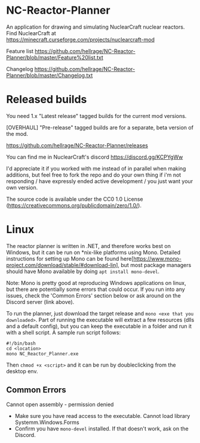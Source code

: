 # NC-Reactor-Planner
An application for drawing and simulating NuclearCraft nuclear reactors. Find NuclearCraft at https://minecraft.curseforge.com/projects/nuclearcraft-mod

Feature list https://github.com/hellrage/NC-Reactor-Planner/blob/master/Feature%20list.txt

Changelog https://github.com/hellrage/NC-Reactor-Planner/blob/master/Changelog.txt

# Released builds

You need 1.x "Latest release" tagged builds for the current mod versions.

[OVERHAUL] "Pre-release" tagged builds are for a separate, beta version of the mod.

https://github.com/hellrage/NC-Reactor-Planner/releases

You can find me in NuclearCraft's discord https://discord.gg/KCPYgWw

I'd appreciate it if you worked with me instead of in parallel when making additions, but feel free to fork the repo and do your own thing if i'm not responding / have expressly ended active development / you just want your own version.

The source code is available under the CC0 1.0 License (https://creativecommons.org/publicdomain/zero/1.0/).

# Linux
The reactor planner is written in .NET, and therefore works best on Windows, but it can be run on \*nix-like platforms using Mono.
Detailed instructions for setting up Mono can be found here[https://www.mono-project.com/download/stable/#download-lin], but most package managers should have Mono available by doing `apt install mono-devel`.

Note: Mono is pretty good at reproducing Windows applications on linux, but there are potentially some errors that could occur.  If you run into any issues, check the 'Common Errors' section below or ask around on the Discord server (link above).

To run the planner, just download the target release and `mono <exe that you downloaded>`.  Part of running the executable will extract a few resources (dlls and a default config), but you can keep the executable in a folder and run it with a shell script.  A sample run script follows:
```
#!/bin/bash
cd <location>
mono NC_Reactor_Planner.exe
```

Then `chmod +x <script>` and it can be run by doubleclicking from the desktop env.

## Common Errors
Cannot open assembly - permission denied
 - Make sure you have read access to the executable.
Cannot load library Systemm.Windows.Forms
 - Confirm you have `mono-devel` installed.  If that doesn't work, ask on the Discord.
